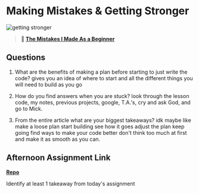 # Making Mistakes & Getting Stronger

![getting stronger](https://bcw.blob.core.windows.net/public/img/lesson-images/js-bootcamp-logo.jpg)

> **📖 [The Mistakes I Made As a Beginner](https://codeworksacademy.com/fs-student-guide/resources/wk2/06-Coding-Mistakes)**

## Questions

1. What are the benefits of making a plan before starting to just write the code?
gives you an idea of where to start and all the different things you will need to build as you go

2. How do you find answers when you are stuck?
look through the lesson code, my notes, previous projects, google, T.A.'s, cry and ask God, and go to Mick.
3. From the entire article what are your biggest takeaways?
idk maybe like make a loose plan start building see how it goes adjust the plan keep going find ways to make your code better don't think too much at first and make it as smooth as you can.
## Afternoon Assignment Link

**[Repo](https://github.com/LiamSmith1992/<ASSIGNMENT_REPO>)**

Identify at least 1 takeaway from today's assignment
